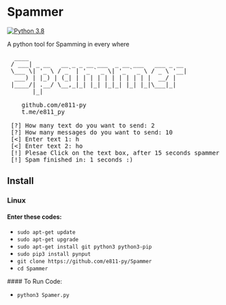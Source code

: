 # Spammer
[![Python 3.8](https://img.shields.io/badge/Python-3.5-yellow.svg)](http://www.python.org/download/) 

A python tool for Spamming in every where

<pre>
  ____                                            
 / ___| _ __   __ _ _ __ ___  _ __ ___   ___ _ __ 
 \___ \| '_ \ / _` | '_ ` _ \| '_ ` _ \ / _ \ '__|
  ___) | |_) | (_| | | | | | | | | | | |  __/ |   
 |____/| .__/ \__,_|_| |_| |_|_| |_| |_|\___|_|   
       |_|    

	github.com/e811-py
	t.me/e811_py

 [?] How many text do you want to send: 2
 [?] How many messages do you want to send: 10
 [<] Enter text 1: h
 [<] Enter text 2: ho
 [!] Plesae Click on the text box, after 15 seconds spammer will start.
 [!] Spam finished in: 1 seconds :)
</pre>
## Install
### Linux
<p><h4>Enter these codes:</h4></p>
<ul>
  <li><code>sudo apt-get update</code></li>
  <li><code>sudo apt-get upgrade</code></li>
  <li><code>sudo apt-get install git python3 python3-pip</code></li>
  <li><code>sudo pip3 install pynput</code></li>
  <li><code>git clone https://github.com/e811-py/Spammer</code></li>
  <li><code>cd Spammer</code></li>
</ul>
#### To Run Code:
<ul>
	<li><code>python3 Spamer.py</code></li>
</ul>
